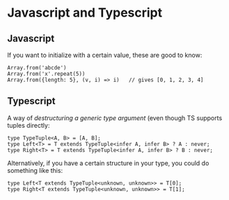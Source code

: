 # Javascript and Typescript

## Javascript

If you want to initialize with a certain value, these are good to know:

	Array.from('abcde')
	Array.from('x'.repeat(5))
	Array.from({length: 5}, (v, i) => i)   // gives [0, 1, 2, 3, 4]

## Typescript

A way of *destructuring a generic type argument* (even though TS supports tuples directly:

	type TypeTuple<A, B> = [A, B];
	type Left<T> = T extends TypeTuple<infer A, infer B> ? A : never;
	type Right<T> = T extends TypeTuple<infer A, infer B> ? B : never;

Alternatively, if you have a certain structure in your type, you could do something like this:

	type Left<T extends TypeTuple<unknown, unknown>> = T[0];
	type Right<T extends TypeTuple<unknown, unknown>> = T[1];